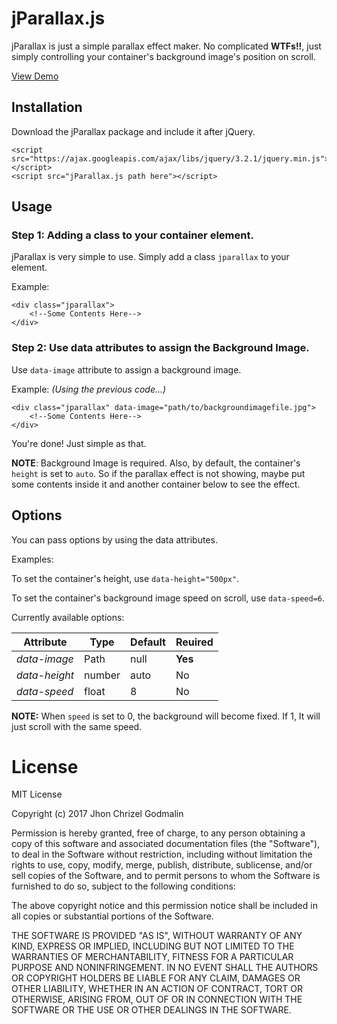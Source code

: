 # jParallax.js

jParallax is just a simple parallax effect maker. No complicated **WTFs!!**, just
simply controlling your container's background image's position on scroll.

[View Demo](http://www.jhonchrizel.x10host.com/demos/jparallax/)

## Installation
Download the jParallax package and include it after jQuery.
```
<script src="https://ajax.googleapis.com/ajax/libs/jquery/3.2.1/jquery.min.js"></script>
<script src="jParallax.js path here"></script>
```

## Usage
### Step 1: Adding a class to your container element.
jParallax is very simple to use. Simply add a class `jparallax` to your element.

Example:
```
<div class="jparallax">
    <!--Some Contents Here-->
</div>
```
### Step 2: Use data attributes to assign the Background Image.
Use `data-image` attribute to assign a background image.

Example: *(Using the previous code...)*
```
<div class="jparallax" data-image="path/to/backgroundimagefile.jpg">
    <!--Some Contents Here-->
</div>
```

You're done! Just simple as that.

**NOTE**: Background Image is required. Also, by default, the container's `height` is
set to `auto`. So if the parallax effect is not showing, maybe put some contents inside
it and another container below to see the effect.

## Options
You can pass options by using the data attributes.

Examples:

To set the container's height, use `data-height="500px"`.

To set the container's background image speed on scroll, use `data-speed=6`.

Currently available options:

| Attribute | Type | Default | Reuired |
| ----- | ----- | ----- | ----- |
| *data-image* | Path | null | **Yes** |
| *data-height* | number | auto | No |
| *data-speed* | float | 8 | No |

**NOTE:** When `speed` is set to 0, the background will become fixed. If 1, It will just scroll with the same speed.

# License
MIT License

Copyright (c) 2017 Jhon Chrizel Godmalin

Permission is hereby granted, free of charge, to any person obtaining a copy
of this software and associated documentation files (the "Software"), to deal
in the Software without restriction, including without limitation the rights
to use, copy, modify, merge, publish, distribute, sublicense, and/or sell
copies of the Software, and to permit persons to whom the Software is
furnished to do so, subject to the following conditions:

The above copyright notice and this permission notice shall be included in all
copies or substantial portions of the Software.

THE SOFTWARE IS PROVIDED "AS IS", WITHOUT WARRANTY OF ANY KIND, EXPRESS OR
IMPLIED, INCLUDING BUT NOT LIMITED TO THE WARRANTIES OF MERCHANTABILITY,
FITNESS FOR A PARTICULAR PURPOSE AND NONINFRINGEMENT. IN NO EVENT SHALL THE
AUTHORS OR COPYRIGHT HOLDERS BE LIABLE FOR ANY CLAIM, DAMAGES OR OTHER
LIABILITY, WHETHER IN AN ACTION OF CONTRACT, TORT OR OTHERWISE, ARISING FROM,
OUT OF OR IN CONNECTION WITH THE SOFTWARE OR THE USE OR OTHER DEALINGS IN THE
SOFTWARE.
